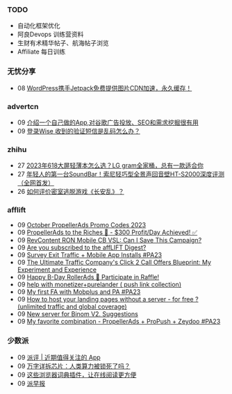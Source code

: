 ### TODO
-  自动化框架优化
-  阿良Devops 训练营资料
-  生财有术精华帖子、航海帖子浏览
-  Affiliate 每日训练

### 无忧分享
<!-- ruyo:START -->
-  08 [WordPress携手Jetpack免费提供图片CDN加速，永久缓存！](https://51.ruyo.net/18486.html)<!-- ruyo:END -->

### advertcn
<!-- advertcn:START -->
-  09 [介绍一个自己做的App,对谷歌广告投放、SEO和需求挖掘很有用](https://www.advertcn.com/forum.php?mod=viewthread&tid=112416)
-  09 [登录Wise 收到的验证短信是乱码怎么办？](https://www.advertcn.com/forum.php?mod=viewthread&tid=112411)<!-- advertcn:END -->

### zhihu
<!-- zhihu:START -->
-  27 [2023年618大屏轻薄本怎么选？LG gram全家桶，总有一款适合你](http://zhuanlan.zhihu.com/p/632641888?utm_campaign=rss&utm_medium=rss&utm_source=rss&utm_content=title)
-  27 [年轻人的第一台SoundBar！索尼轻巧型全景声回音壁HT-S2000深度评测（全网首发）](http://zhuanlan.zhihu.com/p/630990296?utm_campaign=rss&utm_medium=rss&utm_source=rss&utm_content=title)
-  26 [如何评价密室逃脱游戏《长安乱》？](http://www.zhihu.com/question/563950552/answer/3045961312?utm_campaign=rss&utm_medium=rss&utm_source=rss&utm_content=title)<!-- zhihu:END -->

### afflift
<!-- afflift:START -->
-  09 [October PropellerAds Promo Codes 2023](https://afflift.com/f/threads/october-propellerads-promo-codes-2023.11767/)
-  09 [PropellerAds to the Riches 🤑 - $300 Profit/Day Achieved! ✅](https://afflift.com/f/threads/propellerads-to-the-riches-%F0%9F%A4%91-300-profit-day-achieved-%E2%9C%85.11567/)
-  09 [RevContent RON Mobile CB VSL: Can I Save This Campaign?](https://afflift.com/f/threads/revcontent-ron-mobile-cb-vsl-can-i-save-this-campaign.11587/)
-  09 [Are you subscribed to the affLIFT Digest?](https://afflift.com/f/threads/are-you-subscribed-to-the-afflift-digest.11768/)
-  09 [Survey Exit Traffic + Mobile App Installs #PA23](https://afflift.com/f/threads/survey-exit-traffic-mobile-app-installs-pa23.11712/)
-  09 [The Ultimate Traffic Company&#39;s Click 2 Call Offers Blueprint: My Experiment and Experience](https://afflift.com/f/threads/the-ultimate-traffic-companys-click-2-call-offers-blueprint-my-experiment-and-experience.11745/)
-  09 [Happy B-Day RollerAds 🎁 Participate in Raffle!](https://afflift.com/f/threads/happy-b-day-rollerads-%F0%9F%8E%81-participate-in-raffle.11718/)
-  09 [help with monetizer+purelander &lpar; push link collection&rpar;](https://afflift.com/f/threads/help-with-monetizer-purelander-push-link-collection.11542/)
-  09 [My first FA with Mobplus and PA #PA23](https://afflift.com/f/threads/my-first-fa-with-mobplus-and-pa-pa23.11576/)
-  09 [How to host your landing pages without a server - for free ? &lpar;unlimited traffic and global coverage&rpar;](https://afflift.com/f/threads/how-to-host-your-landing-pages-without-a-server-for-free-unlimited-traffic-and-global-coverage.10527/)
-  09 [New server for Binom V2. Suggestions](https://afflift.com/f/threads/new-server-for-binom-v2-suggestions.11764/)
-  09 [My favorite combination - PropellerAds + ProPush + Zeydoo #PA23](https://afflift.com/f/threads/my-favorite-combination-propellerads-propush-zeydoo-pa23.11586/)<!-- afflift:END -->

### 少数派
<!-- sspai:START -->
-  09 [派评 | 近期值得关注的 App](https://sspai.com/post/83450)
-  09 [万字详拆芯片：人类算力被锁死了吗？](https://sspai.com/post/83398)
-  09 [这些浏览器词典插件，让在线阅读更方便](https://sspai.com/post/83385)
-  09 [派早报](https://sspai.com/post/83429)<!-- sspai:END -->
